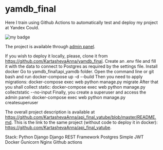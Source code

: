 # yamdb_final
Here I train using Github Actions to automatically test and deploy my project at Yandex Could.

![my badge](https://github.com/KartashevaAnna/yamdb_final/actions/workflows/yamdb_workflow.yml/badge.svg)

The project is available through [admin panel](http://84.201.157.9/admin/).

If you wish to deploy it locally, please, clone it from https://github.com/KartashevaAnna/yamdb_final.
Create an .env file and fill it with the data to connect to Postgres as required by the settings file.
Install docker
Go to yamdb_final\api_yamdb folder.
Open the command line or git bash and run docker-compose up -d --build
Then you need to apply migrations: docker-compose exec web python manage.py migrate
After that you shall collect static: docker-compose exec web python manage.py collectstatic --no-input
Finally, you create a superuser and access the admin panel: docker-compose exec web python manage.py createsuperuser

The overall project description is available at https://github.com/KartashevaAnna/api_final_yatube/blob/master/README.md.
This is the link to the same project (without code to deploy it in docker): https://github.com/KartashevaAnna/api_final_yatube.


Stack:
Python
Django
Django REST Framework
Postgres
Simple JWT
Docker
Gunicorn
Nginx
Github actions
